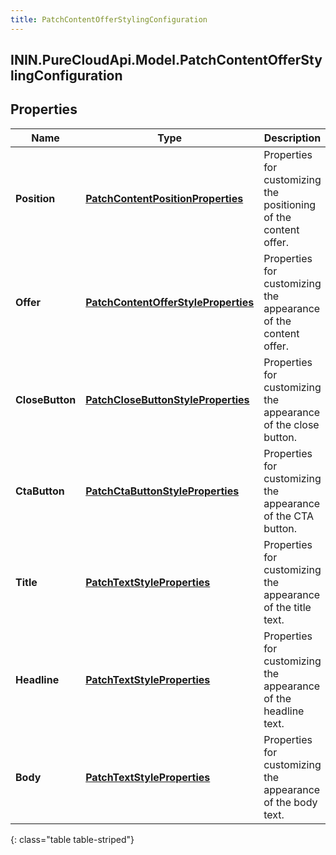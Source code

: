 ```yaml
---
title: PatchContentOfferStylingConfiguration
---
```

## ININ.PureCloudApi.Model.PatchContentOfferStylingConfiguration

## Properties

|Name | Type | Description | Notes|
|------------ | ------------- | ------------- | -------------|
| **Position** | [**PatchContentPositionProperties**](PatchContentPositionProperties.html) | Properties for customizing the positioning of the content offer. | [optional] |
| **Offer** | [**PatchContentOfferStyleProperties**](PatchContentOfferStyleProperties.html) | Properties for customizing the appearance of the content offer. | [optional] |
| **CloseButton** | [**PatchCloseButtonStyleProperties**](PatchCloseButtonStyleProperties.html) | Properties for customizing the appearance of the close button. | [optional] |
| **CtaButton** | [**PatchCtaButtonStyleProperties**](PatchCtaButtonStyleProperties.html) | Properties for customizing the appearance of the CTA button. | [optional] |
| **Title** | [**PatchTextStyleProperties**](PatchTextStyleProperties.html) | Properties for customizing the appearance of the title text. | [optional] |
| **Headline** | [**PatchTextStyleProperties**](PatchTextStyleProperties.html) | Properties for customizing the appearance of the headline text. | [optional] |
| **Body** | [**PatchTextStyleProperties**](PatchTextStyleProperties.html) | Properties for customizing the appearance of the body text. | [optional] |
{: class="table table-striped"}


